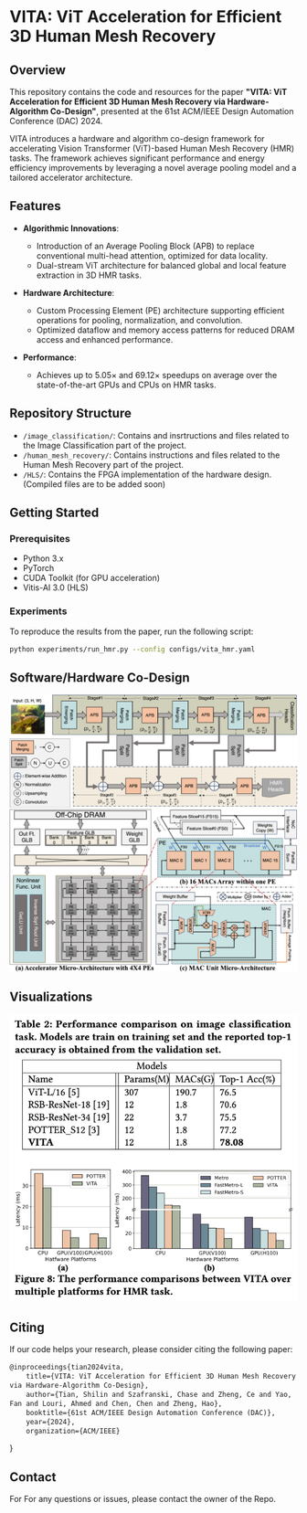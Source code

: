 
# VITA: ViT Acceleration for Efficient 3D Human Mesh Recovery

## Overview

This repository contains the code and resources for the paper **"VITA: ViT Acceleration for Efficient 3D Human Mesh Recovery via Hardware-Algorithm Co-Design"**, presented at the 61st ACM/IEEE Design Automation Conference (DAC) 2024.

VITA introduces a hardware and algorithm co-design framework for accelerating Vision Transformer (ViT)-based Human Mesh Recovery (HMR) tasks. The framework achieves significant performance and energy efficiency improvements by leveraging a novel average pooling model and a tailored accelerator architecture.

## Features

- **Algorithmic Innovations**:
  - Introduction of an Average Pooling Block (APB) to replace conventional multi-head attention, optimized for data locality.
  - Dual-stream ViT architecture for balanced global and local feature extraction in 3D HMR tasks.

- **Hardware Architecture**:
  - Custom Processing Element (PE) architecture supporting efficient operations for pooling, normalization, and convolution.
  - Optimized dataflow and memory access patterns for reduced DRAM access and enhanced performance.

- **Performance**:
  - Achieves up to 5.05× and 69.12× speedups on average over the state-of-the-art GPUs and CPUs on HMR tasks.

## Repository Structure

- `/image_classification/`: Contains and insrtructions and files related to the Image Classification part of the project.
- `/human_mesh_recovery/`: Contains instructions and files related to the Human Mesh Recovery part of the project.
- `/HLS/`: Contains the FPGA implementation of the hardware design.(Compiled files are to be added soon)

## Getting Started

### Prerequisites

- Python 3.x
- PyTorch
- CUDA Toolkit (for GPU acceleration)
- Vitis-AI 3.0 (HLS)

### Experiments

To reproduce the results from the paper, run the following script:

```bash
python experiments/run_hmr.py --config configs/vita_hmr.yaml
```

## Software/Hardware Co-Design

<p align="center">
  <img src="./img/vita_algorithm.png" alt="VITA Algorithm Overview" title="VITA Algorithm Overview">
  <img src="./img/vita_arch.png" alt="VITA Architecture Overview" title="VITA Architecture Overview">  
</p>

## Visualizations

<p align="center">
  <img src="./img/vita_results.png" alt="VITA Results">
</p>

## Citing

If our code helps your research, please consider citing the following paper:

    @inproceedings{tian2024vita,
        title={VITA: ViT Acceleration for Efficient 3D Human Mesh Recovery via Hardware-Algorithm Co-Design},
        author={Tian, Shilin and Szafranski, Chase and Zheng, Ce and Yao, Fan and Louri, Ahmed and Chen, Chen and Zheng, Hao},
        booktitle={61st ACM/IEEE Design Automation Conference (DAC)},
        year={2024},
        organization={ACM/IEEE}
}

## Contact

For For any questions or issues, please contact the owner of the Repo.